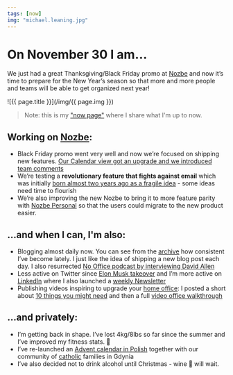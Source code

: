 ```yaml
---
tags: [now]
img: "michael.leaning.jpg"
---
```


# On November 30 I am…

We just had a great Thanksgiving/Black Friday promo at [Nozbe][n] and now it’s time to prepare for the New Year’s season so that more and more people and teams will be able to get organized next year!

<!--More-->

![{{ page.title }}](/img/{{ page.img }})

> Note: this is my ["now page"](/now) where I share what I'm up to now.

## Working on [Nozbe][n]:

* Black Friday promo went very well and now we’re focused on shipping new features. [Our Calendar view got an upgrade and we introduced team comments](https://nozbe.com/blog/nozbe-new-features-product-vlog-11-2022/?c=michaelteam)
* We’re testing a **revolutionary feature that fights against email** which was initially [born almost two years ago as a fragile idea](/idea/) - some ideas need time to flourish
* We’re also improving the new Nozbe to bring it to more feature parity with [Nozbe Personal][np] so that the users could migrate to the new product easier.

## …and when I can, I'm also:

* Blogging almost daily now. You can see from the [archive](/archive) how consistent I’ve become lately. I just like the idea of shipping a new blog post each day. I also resurrected [No Office podcast by interviewing David Allen](/noofficefm-43)
* Less active on Twitter since [Elon Musk takeover](/elon) and I’m more active on [LinkedIn](https://michael.gratis/in) where I also launched a [weekly Newsletter](/news)
* Publishing videos inspiring to upgrade your [home office](/office): I posted a short about [10 things you might need](/office-things) and then a full [video office walkthrough](/office-walkthrough)

## …and privately:

* I’m getting back in shape. I’ve lost 4kg/8lbs so far since the summer and I’ve improved my fitness stats. 💪 
* I’ve re-launched an [Advent calendar in Polish](https://adwentrodzinny.pl) together with our community of [catholic](/catholic) families in Gdynia
* I’ve also decided not to drink alcohol until Christmas - wine 🍷 will wait.


[n]: https://michael.gratis/nozbe
[np]: https://michael.gratis/nozbepersonal